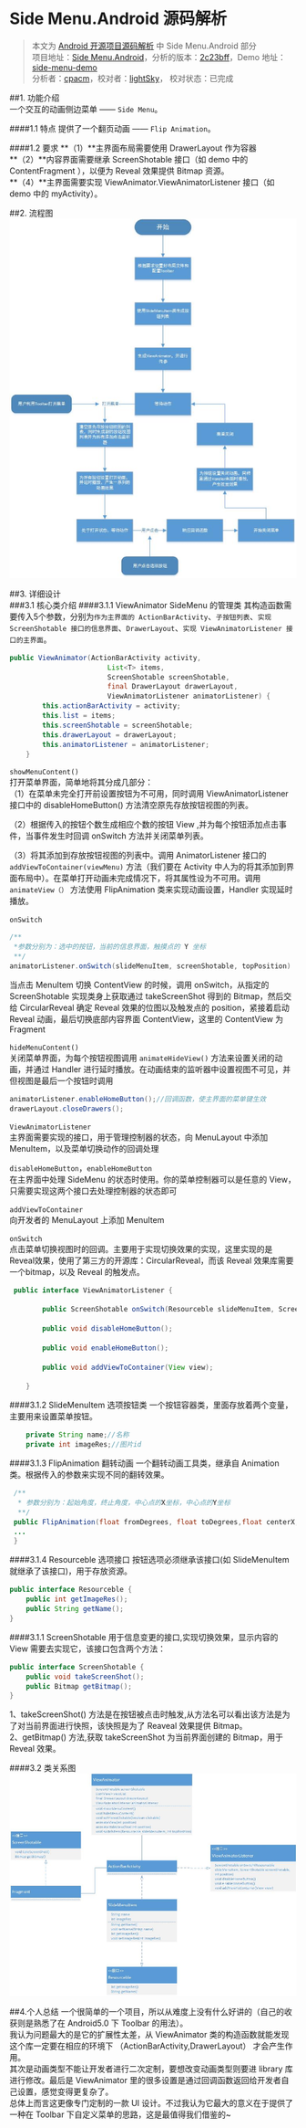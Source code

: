 Side Menu.Android 源码解析
====================================
> 本文为 [Android 开源项目源码解析](https://github.com/aosp-exchange-group/android-open-project-analysis) 中 Side Menu.Android 部分  
> 项目地址：[Side Menu.Android](https://github.com/Yalantis/Side-Menu.Android)，分析的版本：[2c23bff](https://github.com/Yalantis/Side-Menu.Android/commit/2c23bff1dbebb87b3a3291e3f7d629cc0d5efbfa)，Demo 地址：[side-menu-demo](https://github.com/aosp-exchange-group/android-open-project-demo/tree/master/side-menu-demo)    
> 分析者：[cpacm](https://github.com/cpacm)，校对者：[lightSky](https://github.com/lightSky)， 校对状态：已完成 

##1. 功能介绍  
一个交互的动画侧边菜单 —— `Side Menu`。

####1.1 特点
提供了一个翻页动画 —— `Flip Animation`。    


####1.2 要求
**（1）**主界面布局需要使用 DrawerLayout 作为容器        
**（2）**内容界面需要继承 ScreenShotable 接口（如 demo 中的 ContentFragment ），以便为 Reveal 效果提供 Bitmap 资源。  
**（4）**主界面需要实现 ViewAnimator.ViewAnimatorListener 接口（如 demo 中的 myActivity）。
 
##2. 流程图  
![流程图](images/side_menu.jpg "流程图")

##3. 详细设计  
###3.1 核心类介绍
####3.1.1 ViewAnimator SideMenu 的管理类
其构造函数需要传入5个参数，分别为`作为主界面的 ActionBarActivity`、`子按钮列表`、`实现 ScreenShotable 接口的信息界面`、`DrawerLayout`、`实现 ViewAnimatorListener 接口的主界面`。 
  
```java
public ViewAnimator(ActionBarActivity activity,
                        List<T> items,
                        ScreenShotable screenShotable,
                        final DrawerLayout drawerLayout,
                        ViewAnimatorListener animatorListener) {
        this.actionBarActivity = activity;
        this.list = items;
        this.screenShotable = screenShotable;
        this.drawerLayout = drawerLayout;
        this.animatorListener = animatorListener;
    }
```
`showMenuContent()`  
打开菜单界面，简单地将其分成几部分：  
（1）在菜单未完全打开前设置按钮为不可用，同时调用 ViewAnimatorListener 接口中的 disableHomeButton() 方法清空原先存放按钮视图的列表。  

（2）根据传入的按钮个数生成相应个数的按钮 View ,并为每个按钮添加点击事件，当事件发生时回调 onSwitch 方法并关闭菜单列表。  

（3）将其添加到存放按钮视图的列表中。调用 AnimatorListener 接口的 `addViewToContainer(viewMenu)` 方法（我们要在 Activity 中人为的将其添加到界面布局中）。在菜单打开动画未完成情况下，将其属性设为不可用。调用 `animateView（）` 方法使用 FlipAnimation 类来实现动画设置，Handler 实现延时播放。  

`onSwitch`

```java
/**
 *参数分别为：选中的按钮，当前的信息界面，触摸点的 Y 坐标
 **/
animatorListener.onSwitch(slideMenuItem, screenShotable, topPosition)
```
当点击 MenuItem 切换 ContentView 的时候，调用 onSwitch，从指定的 ScreenShotable 实现类身上获取通过 takeScreenShot 得到的 Bitmap，然后交给 CircularReveal 确定 Reveal 效果的位图以及触发点的 position，紧接着启动 Reveal 动画，最后切换底部内容界面 ContentView，这里的 ContentView 为 Fragment  


`hideMenuContent()`  
关闭菜单界面，为每个按钮视图调用 `animateHideView()` 方法来设置关闭的动画，并通过 Handler 进行延时播放。在动画结束的监听器中设置视图不可见，并但视图是最后一个按钮时调用  

```java
animatorListener.enableHomeButton();//回调函数，使主界面的菜单键生效
drawerLayout.closeDrawers();
```

`ViewAnimatorListener`  
主界面需要实现的接口，用于管理控制器的状态，向 MenuLayout 中添加 MenuItem，以及菜单切换动作的回调处理

`disableHomeButton`，`enableHomeButton`  
 在主界面中处理 SideMenu 的状态时使用。你的菜单控制器可以是任意的 View，只需要实现这两个接口去处理控制器的状态即可

`addViewToContainer`  
向开发者的 MenuLayout 上添加 MenuItem

`onSwitch`  
点击菜单切换视图时的回调。主要用于实现切换效果的实现，这里实现的是Reveal效果，使用了第三方的开源库：CircularReveal，而该 Reveal 效果库需要一个bitmap，以及 Reveal 的触发点。


```java
 public interface ViewAnimatorListener {

        public ScreenShotable onSwitch(Resourceble slideMenuItem, ScreenShotable screenShotable, int position);

        public void disableHomeButton();

        public void enableHomeButton();

        public void addViewToContainer(View view);

    }
```

####3.1.2 SlideMenuItem 选项按钮类
一个按钮容器类，里面存放着两个变量，主要用来设置菜单按钮。

```java
    private String name;//名称
    private int imageRes;//图片id
```
####3.1.3 FlipAnimation 翻转动画
一个翻转动画工具类，继承自 Animation 类。根据传入的参数来实现不同的翻转效果。

```java
 /**
  * 参数分别为：起始角度，终止角度，中心点的X坐标，中心点的Y坐标
  **/
 public FlipAnimation(float fromDegrees, float toDegrees,float centerX, float centerY) {
 ...
 }
```
####3.1.4 Resourceble 选项接口
按钮选项必须继承该接口(如 SlideMenuItem 就继承了该接口)，用于存放资源。

```java
public interface Resourceble {
    public int getImageRes();
    public String getName();
}
```
####3.1.1 ScreenShotable
用于信息变更的接口,实现切换效果，显示内容的 View 需要去实现它，该接口包含两个方法：

```java
public interface ScreenShotable {
    public void takeScreenShot();
    public Bitmap getBitmap();
}
```
1、takeScreenShot() 方法是在按钮被点击时触发,从方法名可以看出该方法是为了对当前界面进行快照，该快照是为了 Reaveal 效果提供 Bitmap。  
2、getBitmap() 方法,获取 takeScreenShot 为当前界面创建的 Bitmap，用于 Reveal 效果。  


####3.2 类关系图
![类图](images/side_menu_class.jpg "类图")

##4.个人总结
一个很简单的一个项目，所以从难度上没有什么好讲的（自己的收获则是熟悉了在 Android5.0 下 Toolbar 的用法）。  
我认为问题最大的是它的扩展性太差，从 ViewAnimator 类的构造函数就能发现这个库一定要在相应的环境下 （ActionBarActivity,DrawerLayout） 才会产生作用。  
其次是动画类型不能让开发者进行二次定制，要想改变动画类型则要进 library 库进行修改。最后是 ViewAnimator 里的很多设置是通过回调函数返回给开发者自己设置，感觉变得更复杂了。  
总体上而言这更像专门定制的一款 UI 设计。不过我认为它最大的意义在于提供了一种在 Toolbar 下自定义菜单的思路，这是最值得我们借鉴的~
